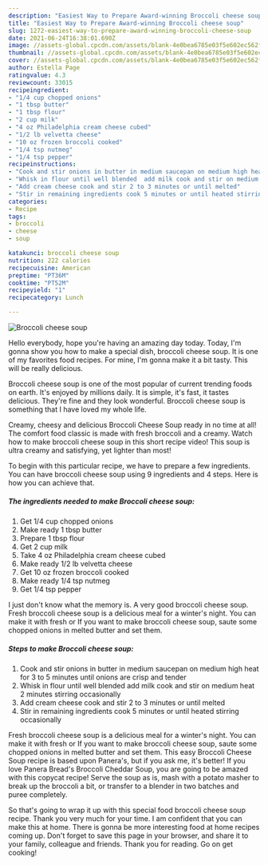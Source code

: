 ```yaml
---
description: "Easiest Way to Prepare Award-winning Broccoli cheese soup"
title: "Easiest Way to Prepare Award-winning Broccoli cheese soup"
slug: 1272-easiest-way-to-prepare-award-winning-broccoli-cheese-soup
date: 2021-06-24T16:38:01.690Z
image: //assets-global.cpcdn.com/assets/blank-4e0bea6785e03f5e602ec562f230caae08da540cada707380b4fe1bbebba43da.png
thumbnail: //assets-global.cpcdn.com/assets/blank-4e0bea6785e03f5e602ec562f230caae08da540cada707380b4fe1bbebba43da.png
cover: //assets-global.cpcdn.com/assets/blank-4e0bea6785e03f5e602ec562f230caae08da540cada707380b4fe1bbebba43da.png
author: Estella Page
ratingvalue: 4.3
reviewcount: 33015
recipeingredient:
- "1/4 cup chopped onions"
- "1 tbsp butter"
- "1 tbsp flour"
- "2 cup milk"
- "4 oz Philadelphia cream cheese cubed"
- "1/2 lb velvetta cheese"
- "10 oz frozen broccoli cooked"
- "1/4 tsp nutmeg"
- "1/4 tsp pepper"
recipeinstructions:
- "Cook and stir onions in butter in medium saucepan on medium high heat for 3 to 5 minutes until onions are crisp and tender"
- "Whisk in flour until well blended  add milk cook and stir on medium heat 2 minutes stirring occasionally"
- "Add cream cheese cook and stir 2 to 3 minutes or until melted"
- "Stir in remaining ingredients cook 5 minutes or until heated stirring occasionally"
categories:
- Recipe
tags:
- broccoli
- cheese
- soup

katakunci: broccoli cheese soup 
nutrition: 222 calories
recipecuisine: American
preptime: "PT36M"
cooktime: "PT52M"
recipeyield: "1"
recipecategory: Lunch

---
```



![Broccoli cheese soup](//assets-global.cpcdn.com/assets/blank-4e0bea6785e03f5e602ec562f230caae08da540cada707380b4fe1bbebba43da.png)

Hello everybody, hope you're having an amazing day today. Today, I'm gonna show you how to make a special dish, broccoli cheese soup. It is one of my favorites food recipes. For mine, I'm gonna make it a bit tasty. This will be really delicious.

Broccoli cheese soup is one of the most popular of current trending foods on earth. It's enjoyed by millions daily. It is simple, it's fast, it tastes delicious. They're fine and they look wonderful. Broccoli cheese soup is something that I have loved my whole life.

Creamy, cheesy and delicious Broccoli Cheese Soup ready in no time at all! The comfort food classic is made with fresh broccoli and a creamy. Watch how to make broccoli cheese soup in this short recipe video! This soup is ultra creamy and satisfying, yet lighter than most!


To begin with this particular recipe, we have to prepare a few ingredients. You can have broccoli cheese soup using 9 ingredients and 4 steps. Here is how you can achieve that.

<!--inarticleads1-->

##### The ingredients needed to make Broccoli cheese soup:

1. Get 1/4 cup chopped onions
1. Make ready 1 tbsp butter
1. Prepare 1 tbsp flour
1. Get 2 cup milk
1. Take 4 oz Philadelphia cream cheese cubed
1. Make ready 1/2 lb velvetta cheese
1. Get 10 oz frozen broccoli cooked
1. Make ready 1/4 tsp nutmeg
1. Get 1/4 tsp pepper


I just don&#39;t know what the memory is. A very good broccoli cheese soup. Fresh broccoli cheese soup is a delicious meal for a winter&#39;s night. You can make it with fresh or If you want to make broccoli cheese soup, saute some chopped onions in melted butter and set them. 

<!--inarticleads2-->

##### Steps to make Broccoli cheese soup:

1. Cook and stir onions in butter in medium saucepan on medium high heat for 3 to 5 minutes until onions are crisp and tender
1. Whisk in flour until well blended  add milk cook and stir on medium heat 2 minutes stirring occasionally
1. Add cream cheese cook and stir 2 to 3 minutes or until melted
1. Stir in remaining ingredients cook 5 minutes or until heated stirring occasionally


Fresh broccoli cheese soup is a delicious meal for a winter&#39;s night. You can make it with fresh or If you want to make broccoli cheese soup, saute some chopped onions in melted butter and set them. This easy Broccoli Cheese Soup recipe is based upon Panera&#39;s, but if you ask me, it&#39;s better! If you love Panera Bread&#39;s Broccoli Cheddar Soup, you are going to be amazed with this copycat recipe! Serve the soup as is, mash with a potato masher to break up the broccoli a bit, or transfer to a blender in two batches and puree completely. 

So that's going to wrap it up with this special food broccoli cheese soup recipe. Thank you very much for your time. I am confident that you can make this at home. There is gonna be more interesting food at home recipes coming up. Don't forget to save this page in your browser, and share it to your family, colleague and friends. Thank you for reading. Go on get cooking!
